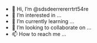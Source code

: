 - 👋 Hi, I’m @sdsdeerrererrtrt54re
- 👀 I’m interested in ...
- 🌱 I’m currently learning ...
- 💞️ I’m looking to collaborate on ...
- 📫 How to reach me ...

<!---
sdsdeerrererrtrt54re/sdsdeerrererrtrt54re is a ✨ special ✨ repository because its `README.md` (this file) appears on your GitHub profile.
You can click the Preview link to take a look at your changes.
--->
